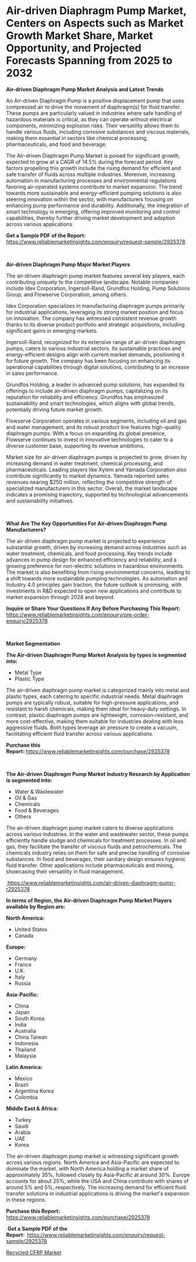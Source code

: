<p><h1>Air-driven Diaphragm Pump Market, Centers on Aspects such as Market Growth Market Share, Market Opportunity, and Projected Forecasts Spanning from 2025 to 2032</h1></p><p><strong>Air-driven Diaphragm Pump Market Analysis and Latest Trends</strong></p>
<p><p>An Air-driven Diaphragm Pump is a positive displacement pump that uses compressed air to drive the movement of diaphragm(s) for fluid transfer. These pumps are particularly valued in industries where safe handling of hazardous materials is critical, as they can operate without electrical components, minimizing explosion risks. Their versatility allows them to handle various fluids, including corrosive substances and viscous materials, making them essential in sectors like chemical processing, pharmaceuticals, and food and beverage.</p><p>The Air-driven Diaphragm Pump Market is poised for significant growth, expected to grow at a CAGR of 14.5% during the forecast period. Key factors propelling this growth include the rising demand for efficient and safe transfer of fluids across multiple industries. Moreover, increasing automation in manufacturing processes and environmental regulations favoring air-operated systems contribute to market expansion. The trend towards more sustainable and energy-efficient pumping solutions is also steering innovation within the sector, with manufacturers focusing on enhancing pump performance and durability. Additionally, the integration of smart technology is emerging, offering improved monitoring and control capabilities, thereby further driving market development and adoption across various applications.</p></p>
<p><strong>Get a Sample PDF of the Report:&nbsp;</strong> <a href="https://www.reliablemarketinsights.com/enquiry/request-sample/2925378?utm_campaign=3164&utm_medium=2&utm_source=Github&utm_content=ia&utm_term=12032025&utm_id=air-driven-diaphragm-pump">https://www.reliablemarketinsights.com/enquiry/request-sample/2925378</a></p>
<p>&nbsp;</p>
<p><strong>Air-driven Diaphragm Pump Major Market Players</strong></p>
<p><p>The air-driven diaphragm pump market features several key players, each contributing uniquely to the competitive landscape. Notable companies include Idex Corporation, Ingersoll-Rand, Grundfos Holding, Pump Solutions Group, and Flowserve Corporation, among others.</p><p>Idex Corporation specializes in manufacturing diaphragm pumps primarily for industrial applications, leveraging its strong market position and focus on innovation. The company has witnessed consistent revenue growth thanks to its diverse product portfolio and strategic acquisitions, including significant gains in emerging markets.</p><p>Ingersoll-Rand, recognized for its extensive range of air-driven diaphragm pumps, caters to various industrial sectors. Its sustainable practices and energy-efficient designs align with current market demands, positioning it for future growth. The company has been focusing on enhancing its operational capabilities through digital solutions, contributing to an increase in sales performance.</p><p>Grundfos Holding, a leader in advanced pump solutions, has expanded its offerings to include air-driven diaphragm pumps, capitalizing on its reputation for reliability and efficiency. Grundfos has emphasized sustainability and smart technologies, which aligns with global trends, potentially driving future market growth.</p><p>Flowserve Corporation operates in various segments, including oil and gas and water management, and its robust product line features high-quality diaphragm pumps. With a focus on expanding its global presence, Flowserve continues to invest in innovative technologies to cater to a diverse customer base, supporting its revenue ambitions.</p><p>Market size for air-driven diaphragm pumps is projected to grow, driven by increasing demand in water treatment, chemical processing, and pharmaceuticals. Leading players like Xylem and Yamada Corporation also contribute significantly to market dynamics. Yamada reported sales revenues nearing $250 million, reflecting the competitive strength of specialized manufacturers in this sector. Overall, the market landscape indicates a promising trajectory, supported by technological advancements and sustainability initiatives.</p></p>
<p>&nbsp;</p>
<p><strong>What Are The Key Opportunities For Air-driven Diaphragm Pump Manufacturers?</strong></p>
<p><p>The air-driven diaphragm pump market is projected to experience substantial growth, driven by increasing demand across industries such as water treatment, chemicals, and food processing. Key trends include advances in pump design for enhanced efficiency and reliability, and a growing preference for non-electric solutions in hazardous environments. The market is also benefiting from rising environmental concerns, leading to a shift towards more sustainable pumping technologies. As automation and Industry 4.0 principles gain traction, the future outlook is promising, with investments in R&D expected to open new applications and contribute to market expansion through 2028 and beyond.</p></p>
<p><strong>Inquire or Share Your Questions If Any Before Purchasing This Report:</strong> <a href="https://www.reliablemarketinsights.com/enquiry/pre-order-enquiry/2925378?utm_campaign=3164&utm_medium=2&utm_source=Github&utm_content=ia&utm_term=12032025&utm_id=air-driven-diaphragm-pump">https://www.reliablemarketinsights.com/enquiry/pre-order-enquiry/2925378</a></p>
<p>&nbsp;</p>
<p><strong>Market Segmentation</strong></p>
<p><strong>The Air-driven Diaphragm Pump Market Analysis by types is segmented into:</strong></p>
<p><ul><li>Metal Type</li><li>Plastic Type</li></ul></p>
<p><p>The air-driven diaphragm pump market is categorized mainly into metal and plastic types, each catering to specific industrial needs. Metal diaphragm pumps are typically robust, suitable for high-pressure applications, and resistant to harsh chemicals, making them ideal for heavy-duty settings. In contrast, plastic diaphragm pumps are lightweight, corrosion-resistant, and more cost-effective, making them suitable for industries dealing with less aggressive fluids. Both types leverage air pressure to create a vacuum, facilitating efficient fluid transfer across various applications.</p></p>
<p><strong>Purchase this Report:&nbsp;</strong><a href="https://www.reliablemarketinsights.com/purchase/2925378?utm_campaign=3164&utm_medium=2&utm_source=Github&utm_content=ia&utm_term=12032025&utm_id=air-driven-diaphragm-pump">https://www.reliablemarketinsights.com/purchase/2925378</a></p>
<p>&nbsp;</p>
<p><strong>The Air-driven Diaphragm Pump Market Industry Research by Application is segmented into:</strong></p>
<p><ul><li>Water & Wastewater</li><li>Oil & Gas</li><li>Chemicals</li><li>Food & Beverages</li><li>Others</li></ul></p>
<p><p>The air-driven diaphragm pump market caters to diverse applications across various industries. In the water and wastewater sector, these pumps efficiently handle sludge and chemicals for treatment processes. In oil and gas, they facilitate the transfer of viscous fluids and petrochemicals. The chemicals industry relies on them for safe and precise handling of corrosive substances. In food and beverages, their sanitary design ensures hygienic fluid transfer. Other applications include pharmaceuticals and mining, showcasing their versatility in fluid management.</p></p>
<p><a href="https://www.reliablemarketinsights.com/air-driven-diaphragm-pump-r2925378?utm_campaign=3164&utm_medium=2&utm_source=Github&utm_content=ia&utm_term=12032025&utm_id=air-driven-diaphragm-pump">&nbsp;https://www.reliablemarketinsights.com/air-driven-diaphragm-pump-r2925378</a></p>
<p><strong>In terms of Region, the Air-driven Diaphragm Pump Market Players available by Region are:</strong></p>
<p>
    <p> <strong> North America: </strong>
        <ul>
            <li>United States</li>
            <li>Canada</li>
        </ul>
        </p> 
    <p> <strong> Europe: </strong>
        <ul>
            <li>Germany</li>
            <li>France</li>
            <li>U.K.</li>
            <li>Italy</li>
            <li>Russia</li>
        </ul>
        </p> 
    <p> <strong> Asia-Pacific: </strong>
        <ul>
            <li>China</li>
            <li>Japan</li>
            <li>South Korea</li>
            <li>India</li>
            <li>Australia</li>
            <li>China Taiwan</li>
            <li>Indonesia</li>
            <li>Thailand</li>
            <li>Malaysia</li>
        </ul>
        </p> 
    <p> <strong> Latin America: </strong>
        <ul>
            <li>Mexico</li>
            <li>Brazil</li>
            <li>Argentina Korea</li>
            <li>Colombia</li>
        </ul>
        </p> 
    <p> <strong> Middle East & Africa: </strong>
        <ul>
            <li>Turkey</li>
            <li>Saudi</li>
            <li>Arabia</li>
            <li>UAE</li>
            <li>Korea</li>
        </ul>
    </p>
    </p>
<p><p>The air-driven diaphragm pump market is witnessing significant growth across various regions. North America and Asia-Pacific are expected to dominate the market, with North America holding a market share of approximately 35%, followed closely by Asia-Pacific at around 30%. Europe accounts for about 25%, while the USA and China contribute with shares of around 5% and 5%, respectively. The increasing demand for efficient fluid transfer solutions in industrial applications is driving the market's expansion in these regions.</p></p>
<p><strong>Purchase this Report: </strong><a href="https://www.reliablemarketinsights.com/purchase/2925378?utm_campaign=3164&utm_medium=2&utm_source=Github&utm_content=ia&utm_term=12032025&utm_id=air-driven-diaphragm-pump">https://www.reliablemarketinsights.com/purchase/2925378</a></p>
<p>&nbsp;<strong>Get a Sample PDF of the Report:&nbsp;&nbsp;</strong><a href="https://www.reliablemarketinsights.com/enquiry/request-sample/2925378?utm_campaign=3164&utm_medium=2&utm_source=Github&utm_content=ia&utm_term=12032025&utm_id=air-driven-diaphragm-pump">https://www.reliablemarketinsights.com/enquiry/request-sample/2925378</a></p>
<p><strong></strong></p>
<p><p><a href="https://github.com/briandahm87/Market-Research-Report-List-1/blob/main/recycled-cfrp-market.md?utm_campaign=3164&utm_medium=2&utm_source=Github&utm_content=ia&utm_term=12032025&utm_id=air-driven-diaphragm-pump">Recycled CFRP Market</a></p></p>